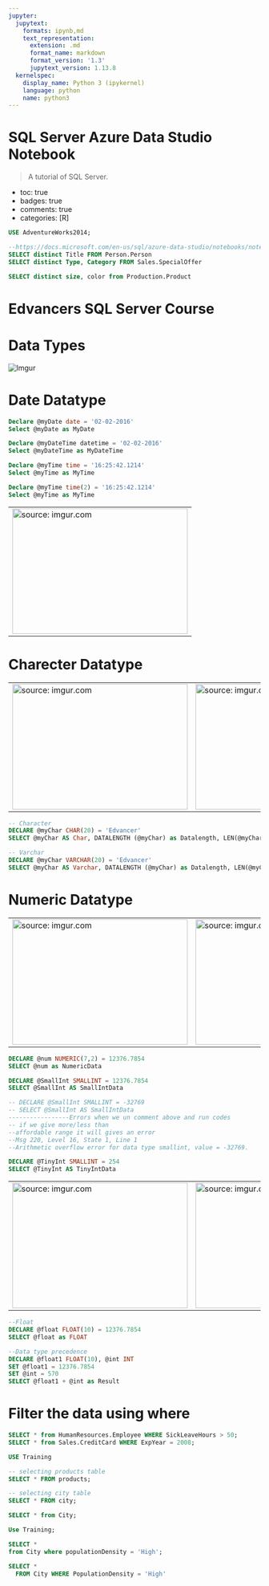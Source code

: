 ```yaml
---
jupyter:
  jupytext:
    formats: ipynb,md
    text_representation:
      extension: .md
      format_name: markdown
      format_version: '1.3'
      jupytext_version: 1.13.8
  kernelspec:
    display_name: Python 3 (ipykernel)
    language: python
    name: python3
---
```


# SQL Server Azure Data Studio Notebook
> A tutorial of SQL Server.

- toc: true 
- badges: true
- comments: true
- categories: [R]


```sql azdata_cell_guid="cf4b28e8-2941-4bc7-862e-121670381d2c"
USE AdventureWorks2014;
```

```sql azdata_cell_guid="0cd776af-37e5-4266-acdb-53352e05d555" tags=[]
--https://docs.microsoft.com/en-us/sql/azure-data-studio/notebooks/notebooks-sql-kernel
SELECT distinct Title FROM Person.Person
SELECT distinct Type, Category FROM Sales.SpecialOffer
```

```sql azdata_cell_guid="8e0b39b5-3783-43aa-a0ab-fc1823832721"
SELECT distinct size, color from Production.Product
```

<!-- #region azdata_cell_guid="26d8ebaa-1696-4fc9-b853-dab4a8876a00" language="" -->
# Edvancers SQL Server Course
<!-- #endregion -->

<!-- #region azdata_cell_guid="584d1c22-6e93-4465-bd8c-d3cd48eea892" -->
# Data Types
<!-- #endregion -->

<!-- #region azdata_cell_guid="a6636571-9e60-4803-8640-1ff6859de057" -->
![Imgur](https://i.imgur.com/Q2k1r4W.jpg)
<!-- #endregion -->

<!-- #region azdata_cell_guid="5f22d36f-2697-48f2-b17a-4e40d39e67f2" language="sql" -->
# Date Datatype
<!-- #endregion -->

```sql azdata_cell_guid="10a33a62-8f80-4fa8-9e49-b5d91169448f"
Declare @myDate date = '02-02-2016'
Select @myDate as MyDate
```

```sql azdata_cell_guid="a858c15a-d07a-45c1-a6ce-db94bca7291a" tags=[]
Declare @myDateTime datetime = '02-02-2016'
Select @myDateTime as MyDateTime
```

```sql azdata_cell_guid="9519d7c0-b851-41c6-822e-9204e72b4fc6"
Declare @myTime time = '16:25:42.1214'
Select @myTime as MyTime
```

```sql azdata_cell_guid="c3eb7e0d-f841-4517-ae43-3c2b70214f96"
Declare @myTime time(2) = '16:25:42.1214'
Select @myTime as MyTime
```

<!-- #region azdata_cell_guid="647ab2dd-a2e8-44c0-a1d1-4eba7efa0562" language="sql" -->
<table>
<tr>
    <td>
        <a href="https://imgur.com/h0zk8Zn"><img src="https://i.imgur.com/h0zk8Zn.jpg" title="source: imgur.com"  Height = "250" width="350"/></a>
    </td>
</tr>
</table>
<!-- #endregion -->

<!-- #region azdata_cell_guid="12185dfa-73e9-43c3-9b9c-b2666ed17eb8" language="" -->
# Charecter Datatype
<table>
    <tr>
        <td>
            <a href="https://imgur.com/dQzufRF"><img src="https://i.imgur.com/dQzufRF.jpg" title="source: imgur.com"  Height = "250" width="350"/></a>
        </td>
        <td>
            <a href="https://imgur.com/0MQp4eg"><img src="https://i.imgur.com/0MQp4eg.jpg" title="source: imgur.com"  Height = "250" width="350" /></a>
        </td>
        <td>
            <a href="https://imgur.com/A6KGpsn"><img src="https://i.imgur.com/A6KGpsn.jpg" title="source: imgur.com" Height = "250" width="350" /></a>
        </td>
    </tr>
</table>



<!-- #endregion -->

```sql azdata_cell_guid="af13eabb-817a-4288-857c-4cb41c40eb59"
-- Character
DECLARE @myChar CHAR(20) = 'Edvancer'
SELECT @myChar AS Char, DATALENGTH (@myChar) as Datalength, LEN(@myChar) AS Len
```

```sql azdata_cell_guid="178ce8c2-5ace-4054-adf9-7da75e513087"
-- Varchar
DECLARE @myChar VARCHAR(20) = 'Edvancer'
SELECT @myChar AS Varchar, DATALENGTH (@myChar) as Datalength, LEN(@myChar) AS Len
```

<!-- #region azdata_cell_guid="d07b107f-7d42-49cb-bd8b-7f79e7f3f881" language="" -->
# Numeric Datatype

<table>
    <tr>
        <td>
            <a href="https://imgur.com/3LaZhsZ"><img src="https://i.imgur.com/3LaZhsZ.jpg" title="source: imgur.com" Height = "250" width="350"/></a>
        </td>
        <td>
            <a href="https://imgur.com/UwyAX8u"><img src="https://i.imgur.com/UwyAX8u.jpg" title="source: imgur.com" Height = "250" width="350" /></a>
        </td>
        <td>
            <a href="https://imgur.com/0QLcLq5"><img src="https://i.imgur.com/0QLcLq5.jpg" title="source: imgur.com" Height = "250" width="350" /></a>
        </td>
    </tr>
</table>
<!-- #endregion -->

```sql azdata_cell_guid="c424750d-3dd1-4d13-a915-fbd9709bea20" tags=[]
DECLARE @num NUMERIC(7,2) = 12376.7854
SELECT @num as NumericData
```

```sql azdata_cell_guid="83fbe8b4-bc23-4239-a5b8-f4934d542360" tags=["hide_input"]
DECLARE @SmallInt SMALLINT = 12376.7854
SELECT @SmallInt AS SmallIntData
```

```sql azdata_cell_guid="1f7898ac-be94-412a-825c-1e6630184335"
-- DECLARE @SmallInt SMALLINT = -32769 
-- SELECT @SmallInt AS SmallIntData
-----------------Errors when we un comment above and run codes
-- if we give more/less than 
--affordable range it will gives an error
--Msg 220, Level 16, State 1, Line 1
--Arithmetic overflow error for data type smallint, value = -32769.
```

```sql azdata_cell_guid="9b3428c4-b36b-4675-838e-28a68c43b8a7" tags=[]
DECLARE @TinyInt SMALLINT = 254
SELECT @TinyInt AS TinyIntData
```

<!-- #region azdata_cell_guid="b711750f-25d1-48ea-911e-de5f800c7e00" language="" -->
<table>
    <tr>
        <td>
            <a href="https://imgur.com/4gbEnje"><img src="https://i.imgur.com/4gbEnje.jpg" title="source: imgur.com" Height = "250" width="350"/></a>
        </td>
        <td>
            <a href="https://imgur.com/M3gfFAN"><img src="https://i.imgur.com/M3gfFAN.jpg" title="source: imgur.com" Height = "250" width="350" /></a>
        </td>
        <td>
            
        </td>
    </tr>
</table>
<!-- #endregion -->

```sql azdata_cell_guid="8ec9ee65-91ea-4228-9aa0-2d3a3a81ff0c"
--Float
DECLARE @float FLOAT(10) = 12376.7854
SELECT @float as FLOAT

```

```sql azdata_cell_guid="4e522468-5178-4660-be70-7fbc201ac577"
--Data type precedence
DECLARE @float1 FLOAT(10), @int INT
SET @float1 = 12376.7854
SET @int = 570
SELECT @float1 + @int as Result
```

<!-- #region language="sql" azdata_cell_guid="35960561-94b1-49b8-8d4d-6e2e7438a8f3" -->
# Filter the data using where
<!-- #endregion -->

<!-- #region language="sql" azdata_cell_guid="81459037-3625-450c-ac8b-93661d1ffc48" -->

<!-- #endregion -->

```sql azdata_cell_guid="66e8a856-62af-4764-a6ca-44686622562f" tags=[]
SELECT * from HumanResources.Employee WHERE SickLeaveHours > 50;
SELECT * from Sales.CreditCard WHERE ExpYear = 2008;
```

```sql azdata_cell_guid="77641d4f-7584-402b-b3f8-b903d1638477"
USE Training
```

```sql azdata_cell_guid="d0342d31-a6f3-4dea-9d48-a15605f4bbac"
-- selecting products table
SELECT * FROM products;
```

```sql azdata_cell_guid="c9177609-3c86-47d7-93d4-a070b61f09ed" tags=[]
-- selecting city table
SELECT * FROM city;
```

```sql azdata_cell_guid="c825ca35-b352-41a2-9ec9-db6e62f6c3e5"
SELECT * from City;
```

```sql azdata_cell_guid="064d86e9-15ca-435c-a161-3cbdf665fff3"
Use Training;
```

```sql azdata_cell_guid="5bbe5240-984e-4ec7-a6d4-860e3f81ff52"
SELECT * 
from City where populationDensity = 'High';

```

```sql azdata_cell_guid="1c141a8b-e26f-4c7d-9a12-1db4cf855e1c"
SELECT *
  FROM City WHERE PopulationDensity = 'High'
```

<!-- #region language="sql" azdata_cell_guid="40214dbf-376a-4c9c-8192-5b1c8ce1371b" -->

<!-- #endregion -->
